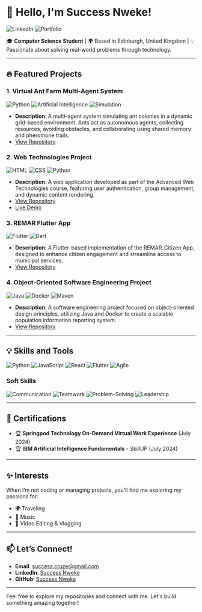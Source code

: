 # 👋 Hello, I'm Success Nweke!

![LinkedIn](https://img.shields.io/badge/LinkedIn-Success%20Nweke-blue?logo=linkedin&style=flat)
![Portfolio](https://img.shields.io/badge/Portfolio-View-brightgreen?logo=githubpages&style=flat)

🎓 **Computer Science Student** | 🌍 Based in Edinburgh, United Kingdom | 💡 Passionate about solving real-world problems through technology.

---

## 🔥 Featured Projects

### 1. **Virtual Ant Farm Multi-Agent System**  
![Python](https://img.shields.io/badge/Python-%233776AB.svg?logo=python&logoColor=white)
![Artificial Intelligence](https://img.shields.io/badge/Artificial%20Intelligence-%23FF6F00.svg?logo=deeplearningai&logoColor=white)
![Simulation](https://img.shields.io/badge/Simulation-%2300C853.svg?logo=opencv&logoColor=white)
- **Description**: A multi-agent system simulating ant colonies in a dynamic grid-based environment. Ants act as autonomous agents, collecting resources, avoiding obstacles, and collaborating using shared memory and pheromone trails.  
- [View Repository](https://github.com/sheC0des18/Virtual-Ant-Farm)

### 2. **Web Technologies Project**  
![HTML](https://img.shields.io/badge/HTML-%23E34F26.svg?logo=html5&logoColor=white)
![CSS](https://img.shields.io/badge/CSS-%231572B6.svg?logo=css3&logoColor=white)
![Python](https://img.shields.io/badge/Python-%233776AB.svg?logo=python&logoColor=white)
- **Description**: A web application developed as part of the Advanced Web Technologies course, featuring user authentication, group management, and dynamic content rendering.  
- [View Repository](https://github.com/sheC0des18/Web-Technologies)
- [Live Demo](https://shec0des18.github.io/Web-Technologies/)

### 3. **REMAR Flutter App**  
![Flutter](https://img.shields.io/badge/Flutter-%2302569B.svg?logo=flutter&logoColor=white)
![Dart](https://img.shields.io/badge/Dart-%230175C2.svg?logo=dart&logoColor=white)
- **Description**: A Flutter-based implementation of the REMAR_Citizen App, designed to enhance citizen engagement and streamline access to municipal services.  
- [View Repository](https://github.com/sheC0des18/REMAR-Flutter-App)

### 4. **Object-Oriented Software Engineering Project**  
![Java](https://img.shields.io/badge/Java-%23ED8B00.svg?logo=java&logoColor=white)
![Docker](https://img.shields.io/badge/Docker-%232496ED.svg?logo=docker&logoColor=white)
![Maven](https://img.shields.io/badge/Maven-%23C71A36.svg?logo=apachemaven&logoColor=white)
- **Description**: A software engineering project focused on object-oriented design principles, utilizing Java and Docker to create a scalable population information reporting system.  
- [View Repository](https://github.com/sheC0des18/Object-Oriented-Software-Engineering)

---

## 💡 Skills and Tools

![Python](https://img.shields.io/badge/Python-%233776AB.svg?logo=python&logoColor=white)
![JavaScript](https://img.shields.io/badge/JavaScript-%23F7DF1E.svg?logo=javascript&logoColor=black)
![React](https://img.shields.io/badge/React-%2341D4FE.svg?logo=react&logoColor=white)
![Flutter](https://img.shields.io/badge/Flutter-%2302569B.svg?logo=flutter&logoColor=white)
![Agile](https://img.shields.io/badge/Agile-%234CAF50.svg?logo=trello&logoColor=white)

### **Soft Skills**
![Communication](https://img.shields.io/badge/Communication-%23FFC107.svg?logo=slack&logoColor=white)
![Teamwork](https://img.shields.io/badge/Teamwork-%2300ACD8.svg?logo=microsoftteams&logoColor=white)
![Problem-Solving](https://img.shields.io/badge/Problem--Solving-%2300C853.svg?logo=codeforces&logoColor=white)
![Leadership](https://img.shields.io/badge/Leadership-%23F44336.svg?logo=leadership&logoColor=white)

---

## 🌟 Certifications
- 🏆 **Springpod Technology On-Demand Virtual Work Experience** (July 2024)  
- 🏆 **IBM Artificial Intelligence Fundamentals** - SkillUP (July 2024)  

---

## ✨ Interests
When I’m not coding or managing projects, you’ll find me exploring my passions for:
- 🌍 Traveling  
- 🎵 Music  
- 🎥 Video Editing & Vlogging  

---

## 📫 Let’s Connect!
- **Email**: [success.cruze@gmail.com](mailto:success.cruze@gmail.com)  
- **LinkedIn**: [Success Nweke](https://www.linkedin.com/in/success-nweke-0a1443252)  
- **GitHub**: [Success Nweke](https://github.com/sheC0des18)  

---

Feel free to explore my repositories and connect with me. Let's build something amazing together!
